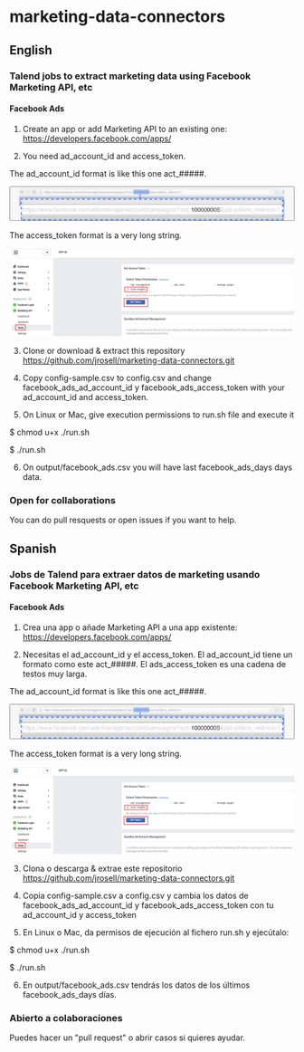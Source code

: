 # marketing-data-connectors
## English
### Talend jobs to extract marketing data using Facebook Marketing API, etc

#### Facebook Ads 
1. Create an app or add Marketing API to an existing one: https://developers.facebook.com/apps/


2. You need ad_account_id and access_token. 

The ad_account_id format is like this one act_#####.

![ad_account_id](ad_account_id.png)


The access_token format is a very long string. 

![access_token](access_token.png)

3. Clone or download & extract this repository
https://github.com/jrosell/marketing-data-connectors.git

4. Copy config-sample.csv to config.csv and change facebook_ads_ad_account_id y facebook_ads_access_token with your ad_account_id and access_token.

5. On Linux or Mac, give execution permissions to run.sh file and execute it

$ chmod u+x ./run.sh

$ ./run.sh

6. On output/facebook_ads.csv you will have last facebook_ads_days days data.


### Open for collaborations
You can do pull resquests or open issues if you want to help.

## Spanish
### Jobs de Talend para extraer datos de marketing usando Facebook Marketing API, etc

#### Facebook Ads

1. Crea una app o añade Marketing API a una app existente: https://developers.facebook.com/apps/


2. Necesitas el ad_account_id y el access_token. 
El ad_account_id tiene un formato como este act_#####. El ads_access_token es una cadena de testos muy larga.

The ad_account_id format is like this one act_#####.

![ad_account_id](ad_account_id.png)


The access_token format is a very long string.

![access_token](access_token.png)

3. Clona o descarga & extrae este repositorio
https://github.com/jrosell/marketing-data-connectors.git

4. Copia config-sample.csv a config.csv y cambia los datos de facebook_ads_ad_account_id y facebook_ads_access_token con tu ad_account_id y access_token

5. En Linux o Mac, da permisos de ejecución al fichero run.sh y ejecútalo:

$ chmod u+x ./run.sh

$ ./run.sh

6. En output/facebook_ads.csv tendrás los datos de los últimos facebook_ads_days días.

### Abierto a colaboraciones
Puedes hacer un "pull request" o abrir casos si quieres ayudar.

